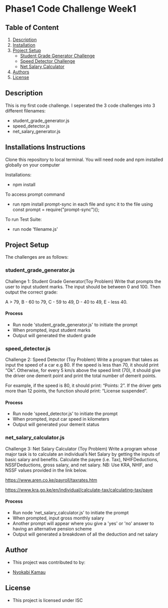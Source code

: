 # Phase1 Code Challenge Week1

## Table of Content
1. [Description](#description)
2. [Installation](#installation)
3. [Project Setup](#project-setup)
    - [Student Grade Generator Challenge](#student_grade_generatorjs)
    - [Speed Detector Challenge](#speed_detectorjs)
    - [Net Salary Calculator](#net_salary_calculatorjs)
4. [Authors](#author)
5. [License](#license)

## Description
This is my first code challenge. I seperated the 3 code challenges into 3 different filenames:
* student_grade_generator.js
* speed_detector.js
* net_salary_generator.js

## Installations Instructions
Clone this repository to local terminal. You will need node and npm installed globally on your computer

Installations:
* npm install

To access prompt command
* run npm install prompt-sync in each file and sync it to the file using const prompt = require("prompt-sync")();

To run Test Suite: 
* run node 'filename.js'

## Project Setup
The challenges are as follows:

### student_grade_generator.js
Challenge 1: Student Grade Generator(Toy Problem)
Write that prompts the user to input student marks. The input should be between 0 and 100. Then output the correct grade: 

A > 79, B - 60 to 79, C -  59 to 49, D - 40 to 49, E - less 40.

#### Process
* Run node 'student_grade_generator.js' to initiate the prompt
* When prompted, input student marks
* Output will generated the student grade

### speed_detector.js
Challenge 2: Speed Detector (Toy Problem)
Write a program that takes as input the speed of a car e.g 80. If the speed is less than 70, it should print “Ok”. Otherwise, for every 5 km/s above the speed limit (70), it should give the driver one demerit point and print the total number of demerit points.

For example, if the speed is 80, it should print: “Points: 2”. If the driver gets more than 12 points, the function should print: “License suspended”.

#### Process
* Run node 'speed_detector.js' to initiate the prompt
* When prompted, input car speed in kilometers
* Output will generated your demerit status


### net_salary_calculator.js
Challenge 3: Net Salary Calculator (Toy Problem)
Write a program whose major task is to calculate an individual’s Net Salary by getting the inputs of basic salary and benefits. Calculate the payee (i.e. Tax), NHIFDeductions, NSSFDeductions, gross salary, and net salary. 
NB: Use KRA, NHIF, and NSSF values provided in the link below.

https://www.aren.co.ke/payroll/taxrates.htm  

https://www.kra.go.ke/en/individual/calculate-tax/calculating-tax/paye

#### Process
* Run node 'net_salary_calculator.js' to initiate the prompt
* When prompted, input gross monthly salary
* Another prompt will appear where you give a 'yes' or 'no' answer to having an alternative pension scheme
* Output will generated a breakdown of all the deduction and net salary

## Author
* This project was contributed to by: 
- [Nyokabi Kamau](https://github.com/NyokabiKamau/)

## License
* This project is licensed under ISC
